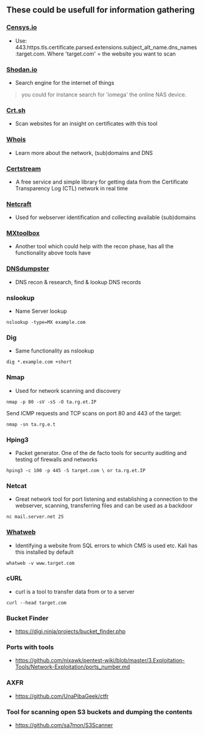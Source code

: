 ## These could be usefull for information gathering 

### [Censys.io](https://censys.io/)
- Use: 443.https.tls.certificate.parsed.extensions.subject_alt_name.dns_names:target.com. Where 'target.com' = the website you want to scan

### [Shodan.io](https://shodan.io)
- Search engine for the internet of things 
> you could for instance search for 'iomega' the online NAS device. 

### [Crt.sh](https://crt.sh/)
- Scan websites for an insight on certificates with this tool 

### [Whois](https://whois.domaintools.com/)
- Learn more about the network, (sub)domains and DNS

### [Certstream](https://certstream.calidog.io/)
-  A free service and simple library for getting data from the Certificate Transparency Log (CTL) network in real time

### [Netcraft](https://www.netcraft.com/)
- Used for webserver identification and collecting available (sub)domains

### [MXtoolbox](http://mxtoolbox.com/)
- Another tool which could help with the recon phase, has all the functionality above tools have 

### [DNSdumpster](https://dnsdumpster.com/)
- DNS recon & research, find & lookup DNS records

### nslookup
- Name Server lookup
```
nslookup -type=MX example.com
```

### Dig
- Same functionality as nslookup
```
dig *.example.com +short
```

### Nmap
- Used for network scanning and discovery
```
nmap -p 80 -sV -sS -O ta.rg.et.IP
```
Send ICMP requests and TCP scans on port 80 and 443 of the target: 
``` 
nmap -sn ta.rg.e.t 
```

### Hping3
- Packet generator. One of the de facto tools for security auditing and testing of firewalls and networks
```
hping3 -c 100 -p 445 -S target.com \ or ta.rg.et.IP
```

### Netcat 
- Great network tool for port listening and establishing a connection to the webserver, scanning, transferring files and can be used as a backdoor
```
nc mail.server.net 25
```

### [Whatweb](https://github.com/urbanadventurer/WhatWeb)
- Identifying a website from SQL errors to which CMS is used etc. Kali has this installed by default
```
whatweb -v www.target.com 
```
### cURL
- curl is a tool to transfer data from or to a server
```
curl --head target.com 
```

### Bucket Finder
- https://digi.ninja/projects/bucket_finder.php

### Ports with tools
- https://github.com/nixawk/pentest-wiki/blob/master/3.Exploitation-Tools/Network-Exploitation/ports_number.md

### AXFR  
- https://github.com/UnaPibaGeek/ctfr

### Tool for scanning open S3 buckets and dumping the contents 
- https://github.com/sa7mon/S3Scanner 
